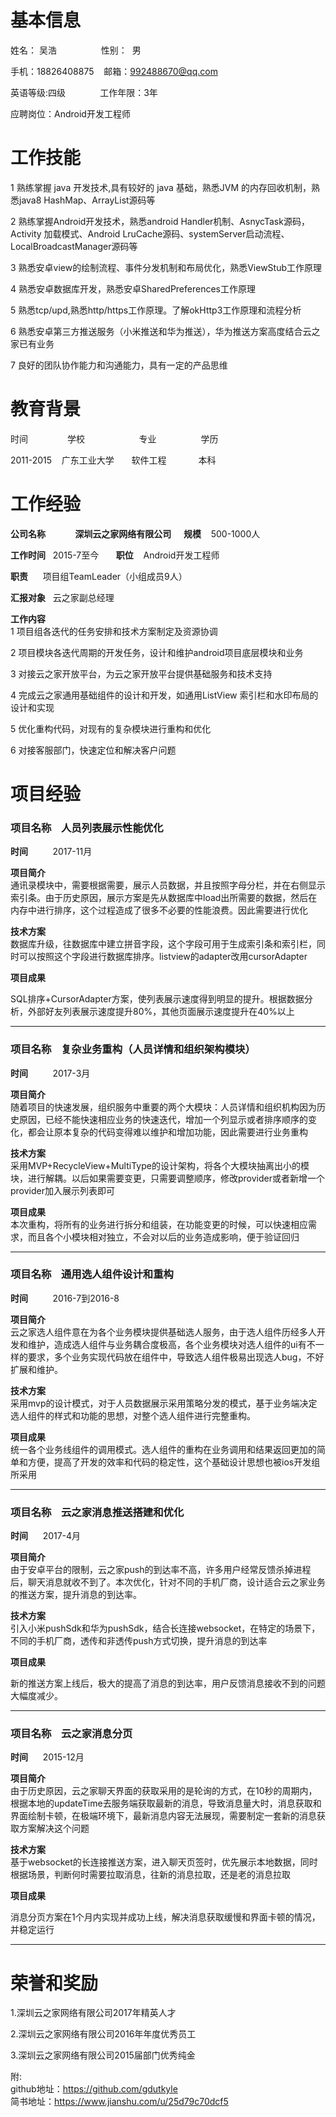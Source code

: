 # 基本信息  


姓名： 吴浩&nbsp; &nbsp;&nbsp; &nbsp;&nbsp; &nbsp;&nbsp; &nbsp;&nbsp; &nbsp;&nbsp; &nbsp;性别：&nbsp;&nbsp;男  

手机：18826408875  &nbsp; &nbsp;邮箱：992488670@qq.com  

英语等级:四级 &nbsp; &nbsp;&nbsp; &nbsp;&nbsp; &nbsp; &nbsp; &nbsp;工作年限：3年   

应聘岗位：Android开发工程师  
# 工作技能
1 熟练掌握 java 开发技术,具有较好的 java 基础，熟悉JVM 的内存回收机制，熟悉java8 HashMap、ArrayList源码等  

2 熟练掌握Android开发技术，熟悉android Handler机制、AsnycTask源码，Activity 加载模式、Android LruCache源码、systemServer启动流程、LocalBroadcastManager源码等

3 熟悉安卓view的绘制流程、事件分发机制和布局优化，熟悉ViewStub工作原理

4 熟悉安卓数据库开发，熟悉安卓SharedPreferences工作原理  

5 熟悉tcp/upd,熟悉http/https工作原理。了解okHttp3工作原理和流程分析

6 熟悉安卓第三方推送服务（小米推送和华为推送），华为推送方案高度结合云之家已有业务  

7 良好的团队协作能力和沟通能力，具有一定的产品思维
 
# 教育背景
时间	&nbsp; &nbsp;&nbsp; &nbsp;&nbsp; &nbsp;&nbsp; &nbsp;&nbsp; &nbsp;学校	&nbsp; &nbsp;&nbsp; &nbsp;&nbsp; &nbsp;&nbsp;  &nbsp;&nbsp; &nbsp;&nbsp; &nbsp;&nbsp; &nbsp;专业	&nbsp; &nbsp;&nbsp; &nbsp;&nbsp; &nbsp;&nbsp; &nbsp;&nbsp; &nbsp;&nbsp; 学历

2011-2015	&nbsp; &nbsp;广东工业大学	&nbsp; &nbsp;&nbsp; &nbsp;软件工程	&nbsp; &nbsp;&nbsp; &nbsp;&nbsp; &nbsp;&nbsp; &nbsp;本科

# 工作经验
**公司名称**&nbsp; &nbsp;&nbsp; &nbsp;&nbsp; &nbsp;&nbsp; &nbsp;**深圳云之家网络有限公司** &nbsp;&nbsp;&nbsp;&nbsp;**规模**&nbsp;&nbsp;&nbsp;&nbsp;500-1000人  

**工作时间**&nbsp; &nbsp;2015-7至今	&nbsp; &nbsp;&nbsp; &nbsp;**职位**	 &nbsp; &nbsp;Android开发工程师  

**职责**&nbsp; &nbsp;&nbsp; &nbsp;项目组TeamLeader（小组成员9人）  

**汇报对象**&nbsp; &nbsp;云之家副总经理  

**工作内容**  
1 项目组各迭代的任务安排和技术方案制定及资源协调  

2 项目模块各迭代周期的开发任务，设计和维护android项目底层模块和业务 

3 对接云之家开放平台，为云之家开放平台提供基础服务和技术支持  

4 完成云之家通用基础组件的设计和开发，如通用ListView 索引栏和水印布局的设计和实现  

5 优化重构代码，对现有的复杂模块进行重构和优化  

6 对接客服部门，快速定位和解决客户问题  

# 项目经验
### 项目名称&nbsp;&nbsp;&nbsp;&nbsp;人员列表展示性能优化

**时间**&nbsp;&nbsp;&nbsp;&nbsp;&nbsp;&nbsp;&nbsp;&nbsp;&nbsp;&nbsp;2017-11月  

**项目简介**  
通讯录模块中，需要根据需要，展示人员数据，并且按照字母分栏，并在右侧显示索引条。由于历史原因，展示方案是先从数据库中load出所需要的数据，然后在内存中进行排序，这个过程造成了很多不必要的性能浪费。因此需要进行优化  

**技术方案**  
数据库升级，往数据库中建立拼音字段，这个字段可用于生成索引条和索引栏，同时可以按照这个字段进行数据库排序。listview的adapter改用cursorAdapter

**项目成果**  

SQL排序+CursorAdapter方案，使列表展示速度得到明显的提升。根据数据分析，外部好友列表展示速度提升80%，其他页面展示速度提升在40%以上 

-----


### 项目名称&nbsp;&nbsp;&nbsp;&nbsp;复杂业务重构（人员详情和组织架构模块）

**时间**&nbsp;&nbsp;&nbsp;&nbsp;&nbsp;&nbsp;&nbsp;&nbsp;&nbsp;&nbsp;2017-3月  

**项目简介**  
随着项目的快速发展，组织服务中重要的两个大模块：人员详情和组织机构因为历史原因，已经不能快速相应业务的快速迭代，增加一个列显示或者排序顺序的变化，都会让原本复杂的代码变得难以维护和增加功能，因此需要进行业务重构  

**技术方案**  
采用MVP+RecycleView+MultiType的设计架构，将各个大模块抽离出小的模块，进行解耦。以后如果需要变更，只需要调整顺序，修改provider或者新增一个provider加入展示列表即可

**项目成果**  
本次重构，将所有的业务进行拆分和组装，在功能变更的时候，可以快速相应需求，而且各个小模块相对独立，不会对以后的业务造成影响，便于验证回归 

-----

### 项目名称&nbsp;&nbsp;&nbsp;&nbsp;通用选人组件设计和重构 

**时间**&nbsp;&nbsp;&nbsp;&nbsp;&nbsp;&nbsp;&nbsp;&nbsp;&nbsp;&nbsp;2016-7到2016-8  

**项目简介**  
云之家选人组件意在为各个业务模块提供基础选人服务，由于选人组件历经多人开发和维护，造成选人组件与业务耦合度极高，各个业务模块对选人组件的ui有不一样的要求，多个业务实现代码放在组件中，导致选人组件极易出现选人bug，不好扩展和维护。  

**技术方案**  
采用mvp的设计模式，对于人员数据展示采用策略分发的模式，基于业务端决定选人组件的样式和功能的思想，对整个选人组件进行完整重构。 

**项目成果**  
统一各个业务线组件的调用模式。选人组件的重构在业务调用和结果返回更加的简单和方便，提高了开发的效率和代码的稳定性，这个基础设计思想也被ios开发组所采用  

-----

### 项目名称&nbsp;&nbsp;&nbsp;&nbsp;云之家消息推送搭建和优化  

**时间**&nbsp;&nbsp;&nbsp;&nbsp;&nbsp;&nbsp;2017-4月  

**项目简介**  
由于安卓平台的限制，云之家push的到达率不高，许多用户经常反馈杀掉进程后，聊天消息就收不到了。本次优化，针对不同的手机厂商，设计适合云之家业务的推送方案，提升消息的到达率。  

**技术方案**  
引入小米pushSdk和华为pushSdk，结合长连接websocket，在特定的场景下，不同的手机厂商，透传和非透传push方式切换，提升消息的到达率

**项目成果**  

新的推送方案上线后，极大的提高了消息的到达率，用户反馈消息接收不到的问题大幅度减少。

------
### 项目名称&nbsp;&nbsp;&nbsp;&nbsp;云之家消息分页	  

**时间**&nbsp;&nbsp;&nbsp;&nbsp;&nbsp;&nbsp;2015-12月  

**项目简介**  
由于历史原因，云之家聊天界面的获取采用的是轮询的方式，在10秒的周期内，根据本地的updateTime去服务端获取最新的消息，导致消息量大时，消息获取和界面绘制卡顿，在极端环境下，最新消息内容无法展现，需要制定一套新的消息获取方案解决这个问题  

**技术方案**  
基于websocket的长连接推送方案，进入聊天页签时，优先展示本地数据，同时根据场景，判断何时需要拉取消息，往新的消息拉取，还是老的消息拉取

**项目成果**  

消息分页方案在1个月内实现并成功上线，解决消息获取缓慢和界面卡顿的情况，并稳定运行 

-----
# 荣誉和奖励
1.深圳云之家网络有限公司2017年精英人才  

2.深圳云之家网络有限公司2016年年度优秀员工  

3.深圳云之家网络有限公司2015届部门优秀纯金   

附:  
github地址：https://github.com/gdutkyle  
简书地址：https://www.jianshu.com/u/25d79c70dcf5